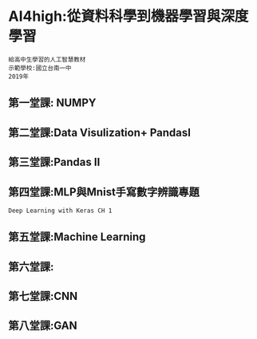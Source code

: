 # AI4high:從資料科學到機器學習與深度學習
```
給高中生學習的人工智慧教材
示範學校:國立台南一中
2019年
```
## 第一堂課: NUMPY

## 第二堂課:Data Visulization+ PandasI

## 第三堂課:Pandas II

## 第四堂課:MLP與Mnist手寫數字辨識專題
```
Deep Learning with Keras CH 1
```

## 第五堂課:Machine Learning

## 第六堂課:

## 第七堂課:CNN

## 第八堂課:GAN
